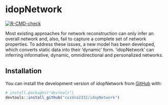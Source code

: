 
<!-- README.md is generated from README.Rmd. Please edit that file -->

# idopNetwork

<!-- badges: start -->

[![R-CMD-check](https://github.com/cxzdsa2332/idopNetwork/actions/workflows/R-CMD-check.yaml/badge.svg)](https://github.com/cxzdsa2332/idopNetwork/actions/workflows/R-CMD-check.yaml)
<!-- badges: end -->

Most existing approaches for network reconstruction can only infer an
overall network and, also, fail to capture a complete set of network
properties. To address these issues, a new model has been developed,
which converts static data into their ‘dynamic’ form. ‘idopNetwork’ can
inferring informative, dynamic, omnidirectional and personalized
networks.

## Installation

You can install the development version of idopNetwork from
[GitHub](https://github.com/) with:

``` r
# install.packages("devtools")
devtools::install_github("cxzdsa2332/idopNetwork")
```
